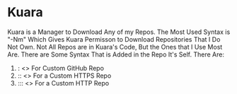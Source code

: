 # Kuara
Kuara is a Manager to Download Any of my Repos.
The Most Used Syntax is "-Nm" Which Gives Kuara Permisson to Download Repositories That I Do Not Own.
Not All Repos are in Kuara's Code, But the Ones that I Use Most Are.
There are Some Syntax That is Added in the Repo It's Self.
There Are:
1)   : <> For Custom GitHub Repo
2)   :: <> For a Custom HTTPS Repo
3)   ::: <> For a Custom HTTP Repo

